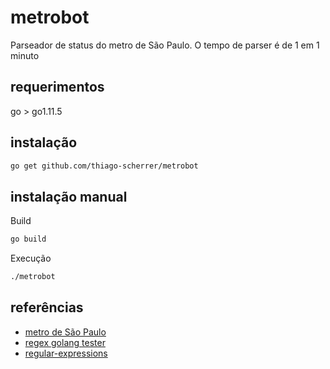 # metrobot

Parseador de status do metro de São Paulo. O tempo de parser é de 1 em 1 minuto

## requerimentos

go > go1.11.5

## instalação

```bash
go get github.com/thiago-scherrer/metrobot
```

## instalação manual

Build
```bash
go build
```

Execução
```bash
./metrobot
```

## referências

* [metro de São Paulo](http://www.metro.sp.gov.br/mobile/direto_metro/direto_metro.aspx)
* [regex golang tester](https://regex-golang.appspot.com/assets/html/index.html)
* [regular-expressions](https://gobyexample.com/regular-expressions)
